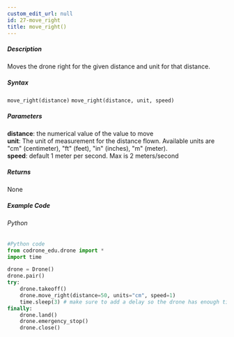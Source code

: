 ```yaml
---
custom_edit_url: null
id: 27-move_right
title: move_right()
---
```


##### Description

Moves the drone right for the given distance and unit for that distance.

##### Syntax
```move_right(distance)```
```move_right(distance, unit, speed)```

##### Parameters

**distance**: the numerical value of the value to move <br /> 
**unit**: The unit of measurement for the distance flown. Available units are "cm" (centimeter), "ft" (feet), "in" (inches), "m" (meter). <br /> 
**speed**: default 1 meter per second. Max is 2 meters/second <br /> 

##### Returns

None

##### Example Code
###### Python
```python
#Python code
from codrone_edu.drone import *
import time

drone = Drone()
drone.pair()
try:
    drone.takeoff()
    drone.move_right(distance=50, units="cm", speed=1)
    time.sleep(3) # make sure to add a delay so the drone has enough time to fly
finally:
    drone.land()
    drone.emergency_stop()
    drone.close()
```